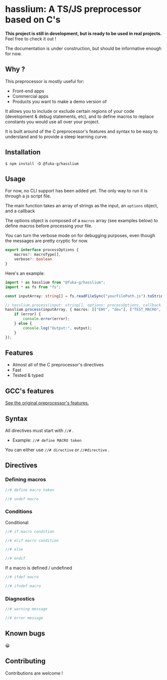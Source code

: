 # hasslium: A TS/JS preprocessor based on C's

**This project is still in development, but is ready to be used in real projects.** Feel free to check it out !

The documentation is under construction, but should be informative enough for now.

## Why ?

This preprocessor is mostly useful for:
 - Front-end apps
 - Commercial apps
 - Products you want to make a demo version of

It allows you to include or exclude certain regions of your code (development & debug statements, etc), and to define macros to replace constants you would use all over your project.

It is built around of the C preprocessor's features and syntax to be easy to understand and to provide a steep learning curve.

## Installation

`$ npm install -D @fuka-g/hasslium`

## Usage

For now, no CLI support has been added yet. The only way to run it is through a js script file.

The main function takes an array of strings as the input, an `options` object, and a callback

The options object is composed of a `macros` array (see examples below) to define macros before processing your file.

You can turn the verbose mode on for debugging purposes, even though the messages are pretty cryptic for now.

```ts
export interface processOptions {
	macros?: macroType[],
	verbose?: boolean
}
```

Here's an example:

```ts
import * as hasslium from "@fuka-g/hasslium";
import * as fs from "fs";

const inputArray: string[] = fs.readFileSync("yourFilePath.js").toString().split("\n");

// hasslium.process(input: string[], options: processOptions, callback: (error: string, output: string[]))
hasslium.process(inputArray, { macros: [["ENV", "dev"], ["TEST_MACRO", "value"]], verbose: false }, (error, output) => {
	if (error) {
		console.error(error);
	} else {
		console.log("Output:", output);
	}
});
```

## Features

 - Almost all of the C preprocessor's directives
 - Fast
 - Tested & typed

## GCC's features

[See the original preprocessor's features.](https://gcc.gnu.org/onlinedocs/cpp/index.html)

## Syntax

All directives must start with `//#` .

 - Example: `//# define MACRO token`

You can either use `//# directive` or `//#directive` .

## Directives

### Defining macros

```ts
//# define macro token

//# undef macro
```

### Conditions

Conditional

```ts
//# if macro condition

//# elif macro condition

//# else

//# endif
```

If a macro is defined / undefined

```ts
//# ifdef macro

//# ifndef macro
```

### Diagnostics

```ts
//# warning message

//# error message
```

## Known bugs

😀

## Contributing

Contributions are welcome !